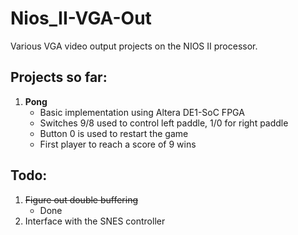 # Nios_II-VGA-Out
Various VGA video output projects on the NIOS II processor.

## Projects so far:
1. **Pong**
	- Basic implementation using Altera DE1-SoC FPGA
	- Switches 9/8 used to control left paddle, 1/0 for right paddle
	- Button 0 is used to restart the game
	- First player to reach a score of 9 wins
	
## Todo:
1. ~~Figure out double buffering~~
	- Done
2. Interface with the SNES controller